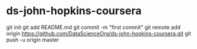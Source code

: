 # ds-john-hopkins-coursera

git init
git add README.md
git commit -m "first commit"
git remote add origin https://github.com/DataScienceOrg/ds-john-hopkins-coursera.git
git push -u origin master

